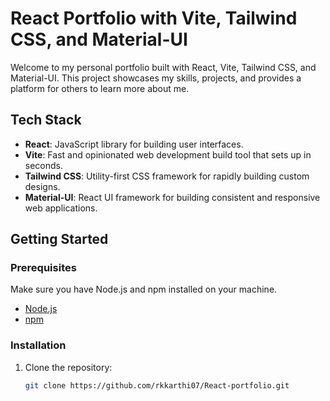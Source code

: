 # React Portfolio with Vite, Tailwind CSS, and Material-UI

Welcome to my personal portfolio built with React, Vite, Tailwind CSS, and Material-UI. This project showcases my skills, projects, and provides a platform for others to learn more about me.

## Tech Stack

- **React**: JavaScript library for building user interfaces.
- **Vite**: Fast and opinionated web development build tool that sets up in seconds.
- **Tailwind CSS**: Utility-first CSS framework for rapidly building custom designs.
- **Material-UI**: React UI framework for building consistent and responsive web applications.

## Getting Started

### Prerequisites

Make sure you have Node.js and npm installed on your machine.

- [Node.js](https://nodejs.org/)
- [npm](https://www.npmjs.com/)

### Installation

1. Clone the repository:

   ```bash
   git clone https://github.com/rkkarthi07/React-portfolio.git
   ```
